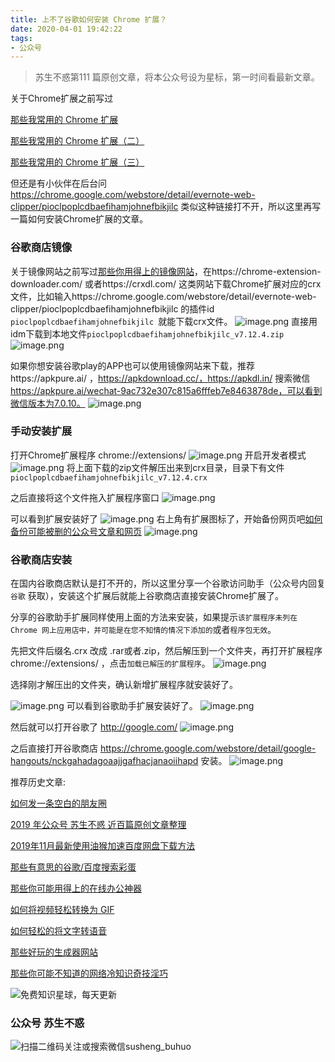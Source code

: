 ```yaml
---
title: 上不了谷歌如何安装 Chrome 扩展？
date: 2020-04-01 19:42:22
tags:
- 公众号
---
```

> 苏生不惑第111 篇原创文章，将本公众号设为星标，第一时间看最新文章。


关于Chrome扩展之前写过

[那些我常用的 Chrome 扩展](https://mp.weixin.qq.com/s/9XEABuraTAipZ_uZPDbQdQ)

[那些我常用的 Chrome 扩展（二）](https://mp.weixin.qq.com/s/PGAdM0sS9dHstkbP0tOq8g)

[那些我常用的 Chrome 扩展（三）](https://mp.weixin.qq.com/s/MXz_b5_81hH7o-TI4ud-gw)

但还是有小伙伴在后台问 https://chrome.google.com/webstore/detail/evernote-web-clipper/pioclpoplcdbaefihamjohnefbikjilc 类似这种链接打不开，所以这里再写一篇如何安装Chrome扩展的文章。

### 谷歌商店镜像
关于镜像网站之前写过[那些你用得上的镜像网站](https://mp.weixin.qq.com/s/YIqY8thOzPjkLOCsKe8d2w)，在https://chrome-extension-downloader.com/ 或者https://crxdl.com/ 这类网站下载Chrome扩展对应的crx文件，比如输入https://chrome.google.com/webstore/detail/evernote-web-clipper/pioclpoplcdbaefihamjohnefbikjilc 的插件id `pioclpoplcdbaefihamjohnefbikjilc `就能下载crx文件。
![image.png](https://upload-images.jianshu.io/upload_images/17817191-d89520d925156f96.png?imageMogr2/auto-orient/strip%7CimageView2/2/w/1240)
直接用idm下载到本地文件`pioclpoplcdbaefihamjohnefbikjilc_v7.12.4.zip`
![image.png](https://upload-images.jianshu.io/upload_images/17817191-9ab331473bb937c2.png?imageMogr2/auto-orient/strip%7CimageView2/2/w/1240)

如果你想安装谷歌play的APP也可以使用镜像网站来下载，推荐https://apkpure.ai/ ，https://apkdownload.cc/，https://apkdl.in/ 搜索微信 https://apkpure.ai/wechat-9ac732e307c815a6fffeb7e8463878de，可以看到微信版本为7.0.10。
 ![image.png](https://upload-images.jianshu.io/upload_images/17817191-a7a7ab5e17aec495.png?imageMogr2/auto-orient/strip%7CimageView2/2/w/1240)

### 手动安装扩展
打开Chrome扩展程序 chrome://extensions/
![image.png](https://upload-images.jianshu.io/upload_images/17817191-17da5dbf490b612f.png?imageMogr2/auto-orient/strip%7CimageView2/2/w/1240)
开启开发者模式
![image.png](https://upload-images.jianshu.io/upload_images/17817191-6a95cadc06e2eb26.png?imageMogr2/auto-orient/strip%7CimageView2/2/w/1240)
将上面下载的zip文件解压出来到crx目录，目录下有文件`pioclpoplcdbaefihamjohnefbikjilc_v7.12.4.crx`

之后直接将这个文件拖入扩展程序窗口
![image.png](https://upload-images.jianshu.io/upload_images/17817191-dbf73fcdca7c79c6.png?imageMogr2/auto-orient/strip%7CimageView2/2/w/1240)

可以看到扩展安装好了
![image.png](https://upload-images.jianshu.io/upload_images/17817191-f27c44f5c469f9a0.png?imageMogr2/auto-orient/strip%7CimageView2/2/w/1240)
右上角有扩展图标了，开始备份网页吧[如何备份可能被删的公众号文章和网页](https://mp.weixin.qq.com/s/bIE23HBq_sqvLkV18_BlbQ)
![image.png](https://upload-images.jianshu.io/upload_images/17817191-3061ce08958a0f5a.png?imageMogr2/auto-orient/strip%7CimageView2/2/w/1240)


### 谷歌商店安装
在国内谷歌商店默认是打不开的，所以这里分享一个谷歌访问助手（公众号内回复 `谷歌` 获取），安装这个扩展后就能上谷歌商店直接安装Chrome扩展了。

分享的谷歌助手扩展同样使用上面的方法来安装，如果提示`该扩展程序未列在 Chrome 网上应用店中，并可能是在您不知情的情况下添加的`或者`程序包无效`。

先把文件后缀名.crx 改成 .rar或者.zip，然后解压到一个文件夹，再打开扩展程序chrome://extensions/ ，点击`加载已解压的扩展程序`。
![image.png](https://upload-images.jianshu.io/upload_images/17817191-d50a8663678f8ae4.png?imageMogr2/auto-orient/strip%7CimageView2/2/w/1240)

选择刚才解压出的文件夹，确认新增扩展程序就安装好了。

![image.png](https://upload-images.jianshu.io/upload_images/17817191-161eb31e36e1f7c5.png?imageMogr2/auto-orient/strip%7CimageView2/2/w/1240)
可以看到谷歌助手扩展安装好了。
![image.png](https://upload-images.jianshu.io/upload_images/17817191-bdb9b39810a64886.png?imageMogr2/auto-orient/strip%7CimageView2/2/w/1240)

然后就可以打开谷歌了 http://google.com/
![image.png](https://upload-images.jianshu.io/upload_images/17817191-6661f122330f14ca.png?imageMogr2/auto-orient/strip%7CimageView2/2/w/1240)


之后直接打开谷歌商店  https://chrome.google.com/webstore/detail/google-hangouts/nckgahadagoaajjgafhacjanaoiihapd 安装。 
 ![image.png](https://upload-images.jianshu.io/upload_images/17817191-9bacfed51c6e6564.png?imageMogr2/auto-orient/strip%7CimageView2/2/w/1240)


推荐历史文章:

[如何发一条空白的朋友圈](https://mp.weixin.qq.com/s/Xz1m-mqtCcBF_4hmGCpkUQ)

[2019 年公众号 苏生不惑 近百篇原创文章整理](https://mp.weixin.qq.com/s/Lm4l_aPCSXymUGcqO_Yf3g)

[2019年11月最新使用油猴加速百度网盘下载方法](https://mp.weixin.qq.com/s/XTn8wPEyThacR3GLHyzBLA)

[那些有意思的谷歌/百度搜索彩蛋](https://mp.weixin.qq.com/s/dXZhN3GbqQslg7-YHcRL3A)

[那些你可能用得上的在线办公神器 ](https://mp.weixin.qq.com/s/svhB61sdvgt-epeC9MMFTw)

[如何将视频轻松转换为 GIF](https://mp.weixin.qq.com/s/bGcMIz0dOoDe3quo5G0-Ug)

[如何轻松的将文字转语音](https://mp.weixin.qq.com/s/klBMLhsQXOEzsWA5a_rpIQ)

[那些好玩的生成器网站](https://mp.weixin.qq.com/s/mPpRYbjfgpVqKcpFwnPYtA)

[那些你可能不知道的网络冷知识奇技淫巧](https://mp.weixin.qq.com/s/-p-RZLh8ovNiCYv6YQkbrw)

![免费知识星球，每天更新](https://upload-images.jianshu.io/upload_images/17817191-501a3ff4cf7f60a3.png?imageMogr2/auto-orient/strip%7CimageView2/2/w/1240)


### 公众号 苏生不惑
 ![扫描二维码关注或搜索微信susheng_buhuo](https://upload-images.jianshu.io/upload_images/17817191-6e0079f95d4c0338.jpg?imageMogr2/auto-orient/strip%7CimageView2/2/w/1240)